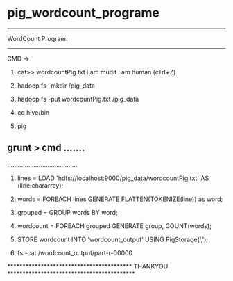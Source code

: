 # pig_wordcount_programe
*********************************
WordCount Program:
*********************************

CMD ->
1. cat>> wordcountPig.txt
i am mudit
i am human  (cTrl+Z)

2. hadoop fs -mkdir /pig_data
3. hadoop fs -put wordcountPig.txt /pig_data

4. cd hive/bin
5. pig

## grunt > cmd .......
........................................

1. lines = LOAD 'hdfs://localhost:9000/pig_data/wordcountPig.txt' AS (line:chararray);


2. words = FOREACH lines GENERATE FLATTEN(TOKENIZE(line)) as word;
3. grouped = GROUP words BY word;
4. wordcount = FOREACH grouped GENERATE group, COUNT(words);
5. STORE wordcount INTO 'wordcount_output' USING PigStorage(',');
6. fs -cat /wordcount_output/part-r-00000


***************************************** THANKYOU ******************************************
